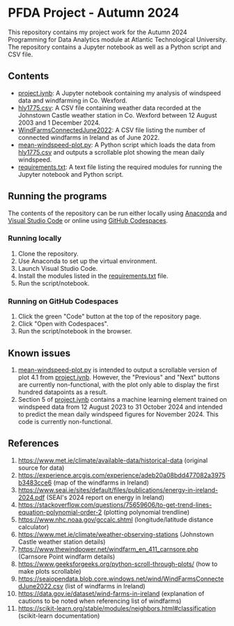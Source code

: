 # PFDA Project - Autumn 2024

This repository contains my project work for the Autumn 2024 Programming for Data Analytics module at Atlantic Technological University. The repository contains a Jupyter notebook as well as a Python script and CSV file.

## Contents

- [project.iynb](project.ipynb): A Jupyter notebook containing my analysis of windspeed data and windfarming in Co. Wexford.
- [hly1775.csv](hly1775.csv): A CSV file containing weather data recorded at the Johnstown Castle weather station in Co. Wexford between 12 August 2003 and 1 December 2024.
- [WindFarmsConnectedJune2022](WindFarmsConnectedJune2022): A CSV file listing the number of connected windfarms in Ireland as of June 2022.
- [mean-windspeed-plot.py](mean-windspeed-plot.py): A Python script which loads the data from [hly1775.csv](hly1775.csv) and outputs a scrollable plot showing the mean daily windspeed.
- [requirements.txt](requirements.txt): A text file listing the required modules for running the Jupyter notebook and Python script.

## Running the programs

The contents of the repository can be run either locally using [Anaconda](https://www.anaconda.com/download) and [Visual Studio Code](https://code.visualstudio.com/) or online using [GitHub Codespaces](https://github.com/features/codespaces). 

### Running locally

1. Clone the repository.
1. Use Anaconda to set up the virtual environment.
1. Launch Visual Studio Code.
1. Install the modules listed in the [requirements.txt](requirements.txt) file.
1. Run the script/notebook.

### Running on GitHub Codespaces
1. Click the green "Code" button at the top of the repository page.
1. Click "Open with Codespaces".
1. Run the script/notebook in the browser.

## Known issues
1. [mean-windspeed-plot.py](mean-windspeed-plot.py) is intended to output a scrollable version of plot 4.1 from [project.iynb](project.ipynb). However, the "Previous" and "Next" buttons are currently non-functional, with the plot only able to display the first hundred datapoints as a result.
1. Section 5 of [project.iynb](project.ipynb) contains a machine learning element trained on windspeed data from 12 August 2023 to 31 October 2024 and intended to predict the mean daily windspeed figures for November 2024. This code is currently non-functional.

## References
1. https://www.met.ie/climate/available-data/historical-data (original source for data)
1. https://experience.arcgis.com/experience/adeb20a08bdd477082a3975b3483cce6 (map of the windfarms in Ireland)
1. https://www.seai.ie/sites/default/files/publications/energy-in-ireland-2024.pdf (SEAI's 2024 report on energy in Ireland)
1. https://stackoverflow.com/questions/75659606/to-get-trend-lines-equation-polynomial-order-2 (plotting polynomial trendline)
1. https://www.nhc.noaa.gov/gccalc.shtml (longitude/latitude distance calculator)
1. https://www.met.ie/climate/weather-observing-stations (Johnstown Castle weather station details)
1. https://www.thewindpower.net/windfarm_en_411_carnsore.php (Carnsore Point windfarm details)
1. https://www.geeksforgeeks.org/python-scroll-through-plots/ (how to make plots scrollable)
1. https://seaiopendata.blob.core.windows.net/wind/WindFarmsConnectedJune2022.csv (list of windfarms in Ireland)
1. https://data.gov.ie/dataset/wind-farms-in-ireland (explanation of cautions to be noted when referencing list of windfarms)
1. https://scikit-learn.org/stable/modules/neighbors.html#classification (scikit-learn documentation)